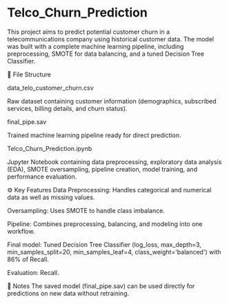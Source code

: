 # Telco_Churn_Prediction

This project aims to predict potential customer churn in a telecommunications company using historical customer data. The model was built with a complete machine learning pipeline, including preprocessing, SMOTE for data balancing, and a tuned Decision Tree Classifier.

📂 File Structure

data_telo_customer_churn.csv

Raw dataset containing customer information (demographics, subscribed services, billing details, and churn status).

final_pipe.sav

Trained machine learning pipeline ready for direct prediction.

Telco_Churn_Prediction.ipynb

Jupyter Notebook containing data preprocessing, exploratory data analysis (EDA), SMOTE oversampling, pipeline creation, model training, and performance evaluation.

⚙️ Key Features
Data Preprocessing: Handles categorical and numerical data as well as missing values.

Oversampling: Uses SMOTE to handle class imbalance.

Pipeline: Combines preprocessing, balancing, and modeling into one workflow.

Final model: Tuned Decision Tree Classifier (log_loss, max_depth=3, min_samples_split=20, min_samples_leaf=4, class_weight='balanced') with 86% of Recall.

Evaluation: Recall.

📌 Notes
The saved model (final_pipe.sav) can be used directly for predictions on new data without retraining.
